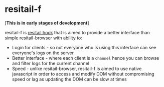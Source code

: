 # resitail-f

[**This is in early stages of development**]

resitail-f is [resitail hook](https://github.com/muflihun/resitail#overview) that is aimed to provide a better interface than simple resitail-browser with ability to:

 * Login for clients - so not everyone who is using this interface can see everyone's logs on the server
 * Better interface - where each client is a `channel` hence you can browse and filter logs for the current channel
 * Speed - unlike resitail-browser, resitail-f is aimed to use native javascript in order to access and modify DOM without compromising speed or lag as updating the DOM can be slow at times
